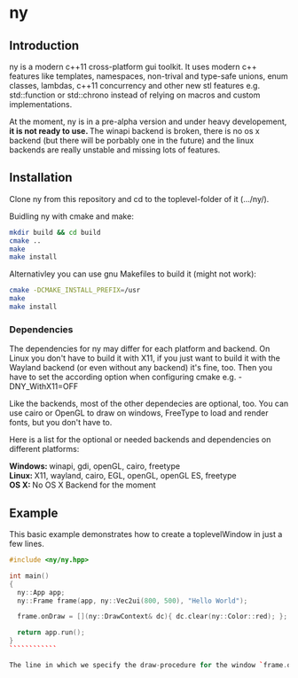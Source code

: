 # ny

<h2> Introduction </h2>
ny is a modern c++11 cross-platform gui toolkit. It uses modern c++ features like templates, namespaces, non-trival and type-safe unions, enum classes, lambdas, c++11 concurrency and other new stl features e.g. std::function or std::chrono instead of relying on macros and custom implementations.

At the moment, ny is in a pre-alpha version and under heavy developement, <b> it is not ready to use. </b>
The winapi backend is broken, there is no os x backend (but there will be porbably one in the future) and the linux backends are really unstable and missing lots of features.


<h2> Installation </h2>
Clone ny from this repository and cd to the toplevel-folder of it (.../ny/).

Buidling ny with cmake and make:
`````````````Bash
mkdir build && cd build
cmake ..
make
make install
`````````````

Alternativley you can use gnu Makefiles to build it (might not work):
``````````````Bash
cmake -DCMAKE_INSTALL_PREFIX=/usr
make
make install
``````````````

<h3> Dependencies </h3>
The dependencies for ny may differ for each platform and backend. On Linux you don't have to build it with X11, if you just want to build it with the Wayland backend (or even without any backend) it's fine, too. Then you have to set the according option when configuring cmake e.g. -DNY_WithX11=OFF

Like the backends, most of the other dependecies are optional, too. You can use cairo or OpenGL to draw on windows, FreeType to load and render fonts, but you don't have to.

Here is a list for the optional or needed backends and dependencies on different platforms:

<b> Windows: </b> winapi, gdi, openGL, cairo, freetype <br>
<b> Linux: </b> X11, wayland, cairo, EGL, openGL, openGL ES, freetype <br>
<b> OS X: </b> No OS X Backend for the moment <br>


<h2> Example </h2>
This basic example demonstrates how to create a toplevelWindow in just a few lines.

`````````````cpp
#include <ny/ny.hpp>

int main()
{
  ny::App app;
  ny::Frame frame(app, ny::Vec2ui(800, 500), "Hello World");

  frame.onDraw = [](ny::DrawContext& dc){ dc.clear(ny::Color::red); };

  return app.run();
}
````````````

The line in which we specify the draw-procedure for the window `frame.onDraw = ...` shows the possibilities of c++11 features like std::function. Where other gui-libraries rely on custom implemented or preprocessed signal-slot methods, ny simply uses callbacks. You could also specify a member function of your own class in `frame.onDraw`.

